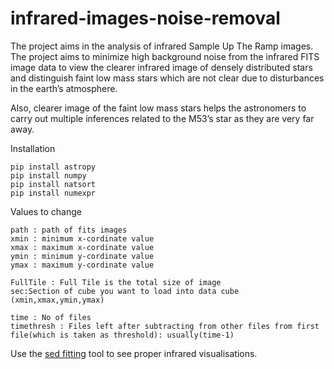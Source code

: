 # infrared-images-noise-removal

The project aims in the analysis of infrared Sample Up The Ramp images.
The project aims to minimize high background noise from the infrared FITS image data to view the clearer infrared image of densely distributed stars and distinguish faint low mass stars which are not clear due to disturbances in the earth’s atmosphere.

Also, clearer image of the faint low mass stars helps the astronomers to carry out multiple inferences related to the M53’s star as they are very far away.

Installation
```
pip install astropy
pip install numpy
pip install natsort
pip install numexpr
```

Values to change
```
path : path of fits images
xmin : minimum x-cordinate value
xmax : maximum x-cordinate value
ymin : minimum y-cordinate value
ymax : maximum y-cordinate value

FullTile : Full Tile is the total size of image 
sec:Section of cube you want to load into data cube (xmin,xmax,ymin,ymax)

time : No of files 
timethresh : Files left after subtracting from other files from first file(which is taken as threshold): usually(time-1) 
```

Use the [sed fitting](https://sedfitter.readthedocs.io/) tool to see proper infrared visualisations.


